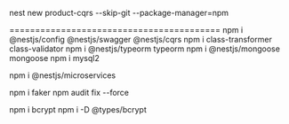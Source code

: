 nest new  product-cqrs  --skip-git --package-manager=npm




=========================================
npm i @nestjs/config @nestjs/swagger @nestjs/cqrs
npm i class-transformer class-validator 
npm i @nestjs/typeorm typeorm
npm i @nestjs/mongoose mongoose
npm i mysql2 

npm i @nestjs/microservices

npm i faker 
npm audit fix --force


npm i bcrypt
 npm i -D @types/bcrypt



 